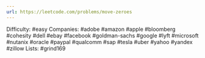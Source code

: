```yaml
---
url: https://leetcode.com/problems/move-zeroes
---
```


Difficulty: #easy
Companies: #adobe #amazon #apple #bloomberg #cohesity #dell #ebay #facebook #goldman-sachs #google #lyft #microsoft #nutanix #oracle #paypal #qualcomm #sap #tesla #uber #yahoo #yandex #zillow
Lists: #grind169